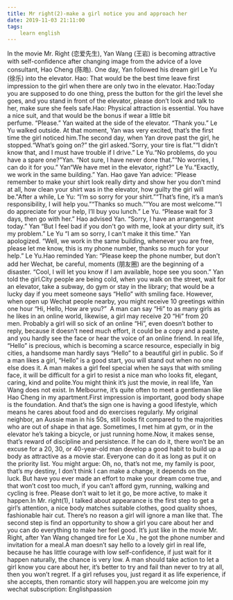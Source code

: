 ```yaml
---
title: Mr right(2)-make a girl notice you and approach her
date: 2019-11-03 21:11:00
tags:
    learn english
---
```

In the movie Mr. Right (恋爱先生), Yan Wang (王岩) is becoming attractive with self-confidence after changing image from the advice of a love consultant, Hao Cheng (陈皓). One day, Yan followed his dream girl Le Yu (徐乐) into the elevator. Hao: That would be the best time leave first impression to the girl when there are only two in the elevator. Hao:Today you are supposed to do one thing, press the button for the girl the level she goes, and you stand in front of the elevator, please don’t look and talk to her, make sure she feels safe.Hao: Physical attraction is essential. You have a nice suit, and that would be the bonus if wear a little bit perfume. “Please.” Yan waited at the side of the elevator. “Thank you.” Le Yu walked outside. At that moment, Yan was very excited, that’s the first time the girl noticed him.The second day, when Yan drove past the girl, he stopped.“What’s going on?” the girl asked.“Sorry, your tire is flat.”“I didn’t know that, and I must have trouble if I drive.” Le Yu.“No problems, do you have a spare one?”Yan. “Not sure, I have never done that.”“No worries, I can do it for you.” Yan“We have met in the elevator, right?” Le Yu.“Exactly, we work in the same building.” Yan. Hao gave Yan advice: "Please remember to make your shirt look really dirty and show her you don’t mind at all, how clean your shirt was in the elevator, how guilty the girl will be."After a while, Le Yu: “I’m so sorry for your shirt.”“That’s fine, it’s a man’s responsibility, I will help you.”“Thanks so much.”“You are most welcome.”“I do appreciate for your help, I’ll buy you lunch.” Le Yu. “Please wait for 3 days, then go with her.” Hao advised Yan. “Sorry, I have an arrangement today.” Yan “But I feel bad if you don't go with me, look at your dirty suit, it’s my problem.” Le Yu “I am so sorry, I can't make it this time.” Yan apologized. “Well, we work in the same building, whenever you are free, please let me know, this is my phone number, thanks so much for your help.” Le Yu.Hao reminded Yan: “Please keep the phone number, but don't add her Wechat, be careful, moments (朋友圈) are the beginning of a disaster. “Cool, I will let you know if I am available, hope see you soon.” Yan told the girl.City people are being cold, when you walk on the street, wait for an elevator, take a subway, do gym or stay in the library; that would be a lucky day if you meet someone says “Hello” with smiling face. However, when open up Wechat people nearby, you might receive 10 greetings within one hour “Hi, Hello, How are you?”  A man can say “Hi” to as many girls as he likes in an online world, likewise, a girl may receive 20 “Hi” from 20 men. Probably a girl will so sick of an online “Hi”, even doesn’t bother to reply, because it doesn’t need much effort, it could be a copy and a paste, and you hardly see the face or hear the voice of an online friend. In real life, “Hello” is precious, which is becoming a scarce resource, especially in big cities, a handsome man hardly says “Hello” to a beautiful girl in public. So if a man likes a girl, “Hello” is a good start, you will stand out when no one else does it. A man makes a girl feel special when he says that with smiling face, it will be difficult for a girl to resist a nice man who looks fit, elegant, caring, kind and polite.You might think it’s just the movie, in real life, Yan Wang does not exist. In Melbourne, it’s quite often to meet a gentleman like Hao Cheng in my apartment.First impression is important, good body shape is the foundation. And that’s the sign one is having a good lifestyle, which means he cares about food and do exercises regularly. My original neighbor, an Aussie man in his 50s, still looks fit compared to the majorities who are out of shape in that age. Sometimes, I met him at gym, or in the elevator he’s taking a bicycle, or just running home.Now, it makes sense, that’s reward of discipline and persistence. If he can do it, there won’t be an excuse for a 20, 30, or 40-year-old man develop a good habit to build up a body as attractive as a movie star. Everyone can do it as long as put it on the priority list. You might argue: Oh, no, that’s not me, my family is poor, that’s my destiny, I don’t think I can make a change, it depends on the luck. But have you ever made an effort to make your dream come true, and that won’t cost too much, if you can’t afford gym, running, walking and cycling is free. Please don’t wait to let it go, be more active, to make it happen.In Mr. right(1), I talked about appearance is the first step to get a girl’s attention, a nice body matches suitable clothes, good quality shoes, fashionable hair cut. There’s no reason a girl will ignore a man like that. The second step is find an opportunity to show a girl you care about her and you can do everything to make her feel good. It’s just like in the movie Mr. Right, after Yan Wang changed tire for Le Xu , he got the phone number and invitation for a meal.A man doesn’t say hello to a lovely girl in real life, because he has little courage with low self-confidence, if just wait for it happen naturally, the chance is very low. A man should take action to let a girl know you care about her, it’s better to try and fail than never to try at all, then you won’t regret. If a girl refuses you, just regard it as life experience, if she accepts, then romantic story will happen.you are welcome join my wechat subscription: Englishpassion